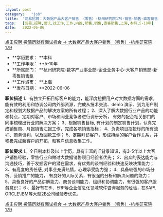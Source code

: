 ```yaml
---
layout:	post
category:	"job"
title:	"网易招聘：大数据产品大客户销售 （零售）-杭州研究院179-销售-销售-直客销售-上海本科5-10年"
tags:	[网易,招聘,面试,找工作,工作,内推,销售,销售,直客销售,上海,本科,5-10年]
date:	2022-06-06
---
```


[点击应聘 投简历就有面试机会 -> 大数据产品大客户销售 （零售）-杭州研究院179](http://mobile.bole.netease.com/bole/boleDetail?id=38718&employeeId=346f03c3cda5f04c&key=all)



- **学历要求： **本科
- **工作年限： **5-10年
- **所属部门： **杭州研究院-数字产业事业部-企业业务中心-大客户销售部-新零售销售组
- **工作城市： **上海
- **发布日期： **2022-06-06



**职位描述**
1、有独立开拓目标客户的能力，能深度挖掘用户对大数据方面的需求，能有效的利用和协调公司内外部资源，完成从技术交流、demo 演示、到为用户制定和规划大数据产品的解决方案的所有过程；
2、深入了解大数据行业产品的功能和特点，定期对客户、市场和同业竞争者进行调研分析， 有效的配合相关部门的同事梳理出行业的解决方案；
3、根据销售目标, 有计划的制定销售计划，认真完成销售周、月报销售汇报工作，完成各项销售指标；
4、负责项目招投标的所有流程、商务谈判、以及回款工作；
5、定期拜访客户，形成持续的客户合作关系，并积极完成新客户的开拓，和客户信息收集工作。



**职位要求**
1、全日制本科及以上学历，具有丰富的IT背景知识，有3-5年以上大客户销售经验，零售行业和做过大数据销售项目经验者优先；
2、出众的表达能力与沟通技巧，善于发掘客户的潜在需求，有优秀的谈判经验和快速反映决策能力；
3、有高度的责任感, 对事业充满热情，心理承受能力强；
4、具备较强的市场分析、营销推广的能力， 有良好的人际关系，有很强的分析和解决问题的能力；
5、具备良好的产品讲解能力、商务谈判能力、组织和协调能力，有很强的客户服务意识；
6 、最好有在BI、ERP等企业信息化领域软件咨询服务的经验，在SAP\ ORCLE\IBM等大型2B公司经验者优先。



[点击应聘 投简历就有面试机会 -> 大数据产品大客户销售 （零售）-杭州研究院179](http://mobile.bole.netease.com/bole/boleDetail?id=38718&employeeId=346f03c3cda5f04c&key=all)